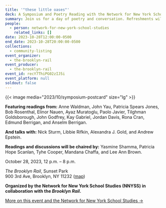 ```yaml
---
title: '"these little oases"'
deck: A Symposium and Poetry Reading with the Network for New York School Studies
summary: Join us for a day of poetry and conversation. Refreshments will be provided.
people:
  - person: network-for-new-york-school-studies
    related_links: []
date: 2023-10-28T12:00:00-0500
end_date: 2023-10-28T20:00:00-0500
collections:
  - community-listing
event_organizer:
  - the-brooklyn-rail
event_producer:
  - the-brooklyn-rail
event_id: recY7ThiPG02zIJ5i
event_platform: null
soldout: false
---
```

{{< image media="2023/10/symposium-postcard" size="lg" >}}

**Featuring readings from:** Anne Waldman, John Yau, Patricia Spears Jones, Bob Rosenthal, Elinor Nauen, Ayaz Muratoglu, Paolo Javier, Tilghman Goldsborough, John Godfrey, Kay Gabriel, Jordan Davis, Rona Cran, Edmund Berrigan, and Anselm Berrigan.

**And talks with:** Nick Sturm, Libbie Rifkin, Alexandra J. Gold, and Andrew Epstein.

**Readings and discussions will be chaired by:** Yasmine Shamma, Patricia Hope Scanlan, Tyhe Cooper, Mandana Chaffa, and Lee Ann Brown.

October 28, 2023, 12 p.m. – 8 p.m. 

*The Brooklyn Rail*, Sunset Park\
900 3rd Ave, Brooklyn, NY 11232 ([map](https://goo.gl/maps/SM3ks88HK9sWi8zv5))

**Organized by the Network for New York School Studies (NNYSS) in collaboration with the *Brooklyn Rail*.**

[More on this event and the Network for New York School Studies →](https://www.nnyss.org/new-york-city-2023-symposium.html)